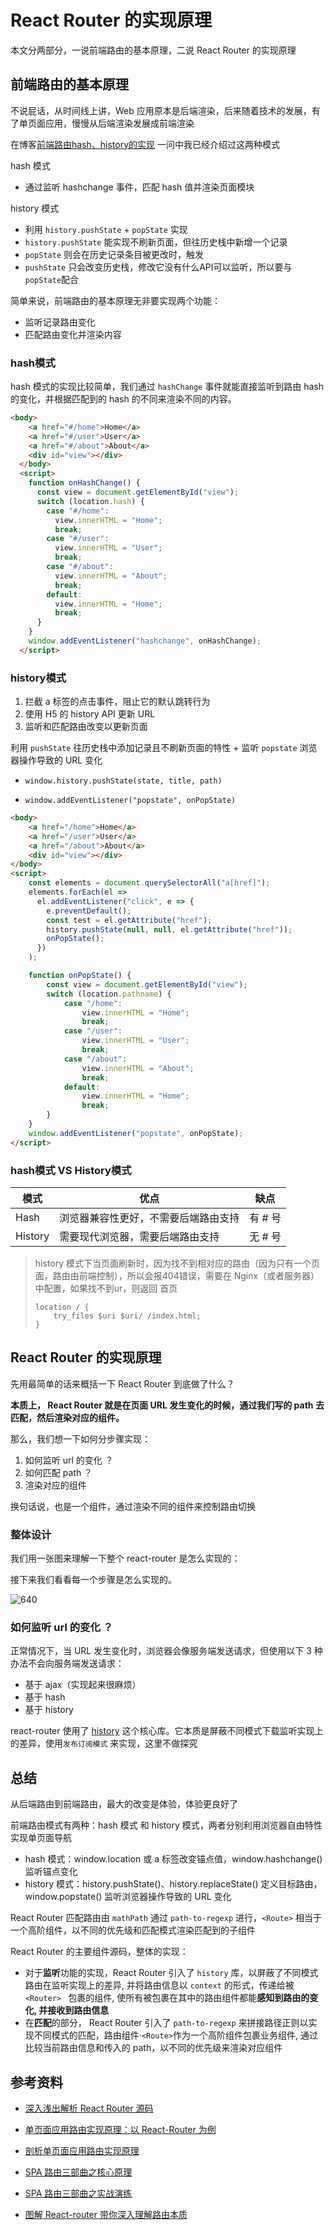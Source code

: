# React Router 的实现原理

本文分两部分，一说前端路由的基本原理，二说 React Router 的实现原理



## 前端路由的基本原理

不说屁话，从时间线上讲，Web 应用原本是后端渲染，后来随着技术的发展，有了单页面应用，慢慢从后端渲染发展成前端渲染

在博客[前端路由hash、history的实现](https://blog.azhubaby.com/2023/01/09/2023-01-09-%E5%89%8D%E7%AB%AF%E8%B7%AF%E7%94%B1hash%E3%80%81history%E7%9A%84%E5%AE%9E%E7%8E%B0/) 一问中我已经介绍过这两种模式

hash 模式

- 通过监听 hashchange 事件，匹配 hash 值并渲染页面模块

history 模式

- 利用 `history.pushState` + `popState` 实现
- `history.pushState` 能实现不刷新页面，但往历史栈中新增一个记录
- `popState` 则会在历史记录条目被更改时，触发
- `pushState` 只会改变历史栈，修改它没有什么API可以监听，所以要与 `popState`配合

简单来说，前端路由的基本原理无非要实现两个功能：

- 监听记录路由变化
- 匹配路由变化并渲染内容

### hash模式

hash 模式的实现比较简单，我们通过 `hashChange` 事件就能直接监听到路由 hash 的变化，并根据匹配到的 hash 的不同来渲染不同的内容。

```html
<body>
    <a href="#/home">Home</a>
    <a href="#/user">User</a>
    <a href="#/about">About</a>
    <div id="view"></div>
  </body>
  <script>
    function onHashChange() {
      const view = document.getElementById("view");
      switch (location.hash) {
        case "#/home":
          view.innerHTML = "Home";
          break;
        case "#/user":
          view.innerHTML = "User";
          break;
        case "#/about":
          view.innerHTML = "About";
          break;
        default:
          view.innerHTML = "Home";
          break;
      }
    }
    window.addEventListener("hashchange", onHashChange);
  </script>
```

### history模式

1. 拦截 a 标签的点击事件，阻止它的默认跳转行为
2. 使用 H5 的 history API 更新 URL
3. 监听和匹配路由改变以更新页面

利用 `pushState` 往历史栈中添加记录且不刷新页面的特性 + 监听 `popstate` 浏览器操作导致的 URL 变化

- `window.history.pushState(state, title, path)`

- `window.addEventListener("popstate", onPopState)`

```html
<body>
    <a href="/home">Home</a>
    <a href="/user">User</a>
    <a href="/about">About</a>
    <div id="view"></div>
</body>
<script>
    const elements = document.querySelectorAll("a[href]");
    elements.forEach(el =>
      el.addEventListener("click", e => {
        e.preventDefault();
        const test = el.getAttribute("href");
        history.pushState(null, null, el.getAttribute("href"));
        onPopState();
      })
    );

    function onPopState() {
        const view = document.getElementById("view");
        switch (location.pathname) {
            case "/home":
                view.innerHTML = "Home";
                break;
            case "/user":
                view.innerHTML = "User";
                break;
            case "/about":
                view.innerHTML = "About";
                break;
            default:
                view.innerHTML = "Home";
                break;
        }
    }
    window.addEventListener("popstate", onPopState);
</script>
```

### hash模式 VS History模式

| 模式    | 优点                                 | 缺点    |
| ------- | ------------------------------------ | ------- |
| Hash    | 浏览器兼容性更好，不需要后端路由支持 | 有 # 号 |
| History | 需要现代浏览器，需要后端路由支持     | 无 # 号 |

> history 模式下当页面刷新时，因为找不到相对应的路由（因为只有一个页面，路由由前端控制），所以会报404错误，需要在 Nginx（或者服务器）中配置，如果找不到ur，则返回 首页
>
> ```nginx
> location / {
>     try_files $uri $uri/ /index.html;
> }
> ```

## React Router 的实现原理

先用最简单的话来概括一下 React Router 到底做了什么？

**本质上， React Router 就是在页面 URL 发生变化的时候，通过我们写的 path 去匹配，然后渲染对应的组件。**

那么，我们想一下如何分步骤实现：

1. 如何监听 url 的变化 ？
2. 如何匹配 path ？
3. 渲染对应的组件

换句话说，也是一个组件，通过渲染不同的组件来控制路由切换

### 整体设计

我们用一张图来理解一下整个 react-router 是怎么实现的：

接下来我们看看每一个步骤是怎么实现的。

![640](https://i.loli.net/2021/06/16/LdX43GNEtSCMjI2.png)

### 如何监听 url 的变化 ？

正常情况下，当 URL 发生变化时，浏览器会像服务端发送请求，但使用以下 3 种办法不会向服务端发送请求：

-   基于 ajax（实现起来很麻烦）
-   基于 hash
-   基于 history

react-router 使用了 [history](https://github.com/ReactTraining/history) 这个核心库。它本质是屏蔽不同模式下载监听实现上的差异，使用`发布订阅模式` 来实现，这里不做探究



## 总结

从后端路由到前端路由，最大的改变是体验，体验更良好了

前端路由模式有两种：hash 模式 和 history 模式，两者分别利用浏览器自由特性实现单页面导航

-   hash 模式：window.location 或 a 标签改变锚点值，window.hashchange() 监听锚点变化
-   history 模式：history.pushState()、history.replaceState() 定义目标路由，window.popstate() 监听浏览器操作导致的 URL 变化

React Router 匹配路由由 `mathPath` 通过 `path-to-regexp` 进行，`<Route>` 相当于一个高阶组件，以不同的优先级和匹配模式渲染匹配到的子组件

React Router 的主要组件源码，整体的实现：

-   对于**监听**功能的实现，React Router 引入了 `history` 库，以屏蔽了不同模式路由在监听实现上的差异, 并将路由信息以 `context` 的形式，传递给被 `<Router> ` 包裹的组件, 使所有被包裹在其中的路由组件都能**感知到路由的变化, 并接收到路由信息**
-   在**匹配**的部分， React Router 引入了 `path-to-regexp` 来拼接路径正则以实现不同模式的匹配，路由组件·`<Route>`作为一个高阶组件包裹业务组件, 通过比较当前路由信息和传入的 path，以不同的优先级来渲染对应组件



## 参考资料

-   [深入浅出解析 React Router 源码](https://mp.weixin.qq.com/s/hcAMubPlse4cK9y_-mS5yQ)

-   [单页面应用路由实现原理：以 React-Router 为例](https://github.com/youngwind/blog/issues/109)

-   [剖析单页面应用路由实现原理](https://github.com/happylindz/blog/issues/4)

-   [SPA 路由三部曲之核心原理](https://juejin.cn/post/6895882310458343431)

-   [SPA 路由三部曲之实战演练](https://mp.weixin.qq.com/s/SJXwhTo4j6I3WMmQuOOs7A)

-   [图解 React-router 带你深入理解路由本质](https://mp.weixin.qq.com/s/xyk9Qla6p2lDsRoqrvasTA)
